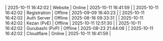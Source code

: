 | 2025-10-11 16:42:02 | Website | Online | 2025-10-11 16:41:59 |
| 2025-10-11 16:42:02 | Registration | Offline | 2025-09-09 16:40:23 |
| 2025-10-11 16:42:02 | Auth Server | Offline | 2025-08-18 09:33:31 |
| 2025-10-11 16:42:02 | Kezan (PvE) | Offline | 2025-10-11 12:51:30 |
| 2025-10-11 16:42:02 | Gurubashi (PvP) | Offline | 2025-08-23 21:44:06 |
| 2025-10-11 16:42:02 | Cloudflare | Online | 2025-10-11 16:41:59 |
